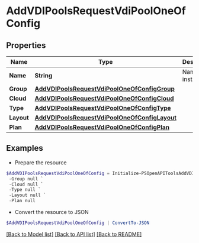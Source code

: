 # AddVDIPoolsRequestVdiPoolOneOfConfig
## Properties

Name | Type | Description | Notes
------------ | ------------- | ------------- | -------------
**Name** | **String** | Name of instance | 
**Group** | [**AddVDIPoolsRequestVdiPoolOneOfConfigGroup**](AddVDIPoolsRequestVdiPoolOneOfConfigGroup.md) |  | 
**Cloud** | [**AddVDIPoolsRequestVdiPoolOneOfConfigCloud**](AddVDIPoolsRequestVdiPoolOneOfConfigCloud.md) |  | 
**Type** | [**AddVDIPoolsRequestVdiPoolOneOfConfigType**](AddVDIPoolsRequestVdiPoolOneOfConfigType.md) |  | 
**Layout** | [**AddVDIPoolsRequestVdiPoolOneOfConfigLayout**](AddVDIPoolsRequestVdiPoolOneOfConfigLayout.md) |  | 
**Plan** | [**AddVDIPoolsRequestVdiPoolOneOfConfigPlan**](AddVDIPoolsRequestVdiPoolOneOfConfigPlan.md) |  | 

## Examples

- Prepare the resource
```powershell
$AddVDIPoolsRequestVdiPoolOneOfConfig = Initialize-PSOpenAPIToolsAddVDIPoolsRequestVdiPoolOneOfConfig  -Name null `
 -Group null `
 -Cloud null `
 -Type null `
 -Layout null `
 -Plan null
```

- Convert the resource to JSON
```powershell
$AddVDIPoolsRequestVdiPoolOneOfConfig | ConvertTo-JSON
```

[[Back to Model list]](../README.md#documentation-for-models) [[Back to API list]](../README.md#documentation-for-api-endpoints) [[Back to README]](../README.md)


